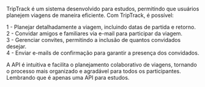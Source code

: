 TripTrack é um sistema desenvolvido para estudos, permitindo que usuários planejem viagens de maneira eficiente. Com TripTrack, é possível:

1 - Planejar detalhadamente a viagem, incluindo datas de partida e retorno. <br>
2 - Convidar amigos e familiares via e-mail para participar da viagem. <br>
3 - Gerenciar convites, permitindo a inclusão de quantos convidados desejar. <br>
4 - Enviar e-mails de confirmação para garantir a presença dos convidados. <br>

A API é intuitiva e facilita o planejamento colaborativo de viagens, tornando o processo mais organizado e agradável para todos os participantes.
Lembrando que é apenas uma API para estudos.
